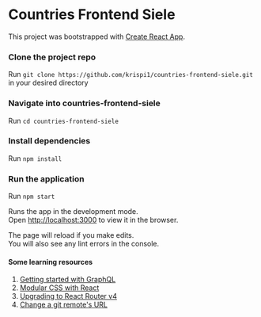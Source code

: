 # Countries Frontend Siele

This project was bootstrapped with [Create React App](https://github.com/facebook/create-react-app).

### Clone the project repo

Run `git clone https://github.com/krispi1/countries-frontend-siele.git` in your desired directory

### Navigate into countries-frontend-siele

Run `cd countries-frontend-siele`

### Install dependencies

Run `npm install`
 
### Run the application

Run `npm start`

Runs the app in the development mode.<br>
Open [http://localhost:3000](http://localhost:3000) to view it in the browser.

The page will reload if you make edits.<br>
You will also see any lint errors in the console.

#### Some learning resources
1. [Getting started with GraphQL](https://www.apollographql.com/docs/react/essentials/get-started/)
2. [Modular CSS with React](https://medium.com/@pioul/modular-css-with-react-61638ae9ea3e#.re1pdcz87)
3. [Upgrading to React Router v4](https://www.freecodecamp.org/news/a-guide-to-upgrading-to-react-router-4/)
4. [Change a git remote's URL](https://linuxize.com/post/how-to-change-git-remote-url/)
